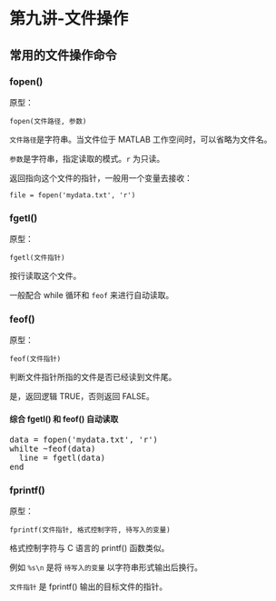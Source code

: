 # 第九讲-文件操作
## 常用的文件操作命令
### fopen()
原型：

`fopen(文件路径, 参数)`

`文件路径`是字符串。当文件位于 MATLAB 工作空间时，可以省略为文件名。

`参数`是字符串，指定读取的模式。`r` 为只读。

返回指向这个文件的指针，一般用一个变量去接收：

`file = fopen('mydata.txt', 'r')`
### fgetl()
原型：

`fgetl(文件指针)`

按行读取这个文件。

一般配合 while 循环和 `feof` 来进行自动读取。
### feof()
原型：

`feof(文件指针)`

判断文件指针所指的文件是否已经读到文件尾。

是，返回逻辑 TRUE，否则返回 FALSE。

#### 综合 fgetl() 和 feof() 自动读取
<pre>data = fopen('mydata.txt', 'r')
whilte ~feof(data)
  line = fgetl(data)
end</pre>
### fprintf()
原型：

`fprintf(文件指针, 格式控制字符, 待写入的变量)`

格式控制字符与 C 语言的 printf() 函数类似。

例如 `%s\n` 是将 `待写入的变量` 以字符串形式输出后换行。

`文件指针` 是 fprintf() 输出的目标文件的指针。
